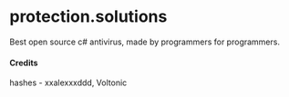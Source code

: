 # protection.solutions
Best open source c# antivirus, made by programmers for programmers.
#### Credits
hashes - xxalexxxddd, Voltonic 
